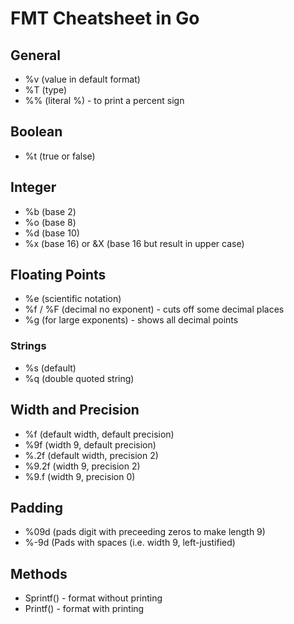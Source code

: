 # FMT Cheatsheet in Go

## General

- %v (value in default format)
- %T (type)
- %% (literal %) - to print a percent sign

## Boolean

- %t (true or false)

## Integer

- %b (base 2)
- %o (base 8)
- %d (base 10)
- %x (base 16) or &X (base 16 but result in upper case)

## Floating Points

- %e (scientific notation)
- %f / %F (decimal no exponent) - cuts off some decimal places
- %g (for large exponents) - shows all decimal points

### Strings

- %s (default)
- %q (double quoted string)

## Width and Precision

- %f (default width, default precision)
- %9f (width 9, default precision)
- %.2f (default width, precision 2)
- %9.2f (width 9, precision 2)
- %9.f (width 9, precision 0)

## Padding

- %09d (pads digit with preceeding zeros to make length 9)
- %-9d (Pads with spaces (i.e. width 9, left-justified)

## Methods

- Sprintf() - format without printing
- Printf() - format with printing
